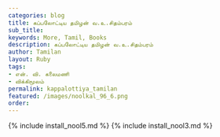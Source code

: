 ```yaml
---
categories: blog
title: கப்பலோட்டிய தமிழன் வ.உ.சிதம்பரம்
sub_title: 
keywords: More, Tamil, Books
description: கப்பலோட்டிய தமிழன் வ.உ.சிதம்பரம்
author: Tamilan
layout: Ruby
tags:
- என். வி. கலைமணி
- விக்கிமூலம்
permalink: kappalottiya_tamilan
featured: /images/noolkal_96_6.png
order: 
---
```

{% include install_nool5.md %}
{% include install_nool3.md %}
